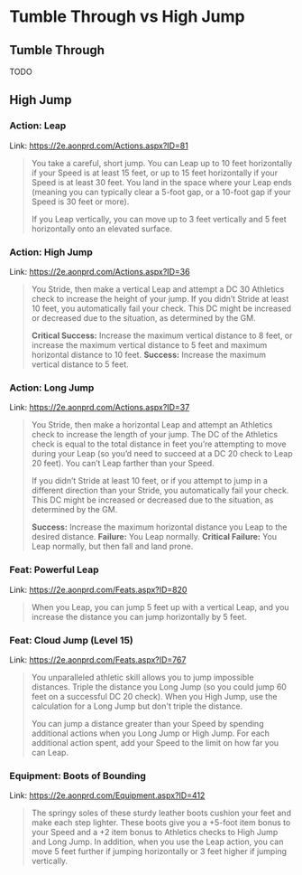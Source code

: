 # Tumble Through vs High Jump

## Tumble Through

TODO

## High Jump

### Action: Leap

Link: https://2e.aonprd.com/Actions.aspx?ID=81

>You take a careful, short jump. You can Leap up to 10 feet horizontally if your Speed is at least 15 feet, or up to 15 feet horizontally if your Speed is at least 30 feet. You land in the space where your Leap ends (meaning you can typically clear a 5-foot gap, or a 10-foot gap if your Speed is 30 feet or more).
>
>If you Leap vertically, you can move up to 3 feet vertically and 5 feet horizontally onto an elevated surface.

### Action: High Jump

Link: https://2e.aonprd.com/Actions.aspx?ID=36

>You Stride, then make a vertical Leap and attempt a DC 30 Athletics check to increase the height of your jump. If you didn’t Stride at least 10 feet, you automatically fail your check. This DC might be increased or decreased due to the situation, as determined by the GM.
>
>**Critical Success:** Increase the maximum vertical distance to 8 feet, or increase the maximum vertical distance to 5 feet and maximum horizontal distance to 10 feet.
>**Success:** Increase the maximum vertical distance to 5 feet.

### Action: Long Jump

Link: https://2e.aonprd.com/Actions.aspx?ID=37

>You Stride, then make a horizontal Leap and attempt an Athletics check to increase the length of your jump. The DC of the Athletics check is equal to the total distance in feet you’re attempting to move during your Leap (so you’d need to succeed at a DC 20 check to Leap 20 feet). You can’t Leap farther than your Speed.
>
>If you didn’t Stride at least 10 feet, or if you attempt to jump in a different direction than your Stride, you automatically fail your check. This DC might be increased or decreased due to the situation, as determined by the GM.
>
>**Success:** Increase the maximum horizontal distance you Leap to the desired distance.
>**Failure:** You Leap normally.
>**Critical Failure:** You Leap normally, but then fall and land prone.

### Feat: Powerful Leap

Link: https://2e.aonprd.com/Feats.aspx?ID=820

>When you Leap, you can jump 5 feet up with a vertical Leap, and you increase the distance you can jump horizontally by 5 feet. 

### Feat: Cloud Jump (Level 15)

Link: https://2e.aonprd.com/Feats.aspx?ID=767

>You unparalleled athletic skill allows you to jump impossible distances. Triple the distance you Long Jump (so you could jump 60 feet on a successful DC 20 check). When you High Jump, use the calculation for a Long Jump but don't triple the distance.
>
>You can jump a distance greater than your Speed by spending additional actions when you Long Jump or High Jump. For each additional action spent, add your Speed to the limit on how far you can Leap.

### Equipment: Boots of Bounding

Link: https://2e.aonprd.com/Equipment.aspx?ID=412

>The springy soles of these sturdy leather boots cushion your feet and make each step lighter. These boots give you a +5-foot item bonus to your Speed and a +2 item bonus to Athletics checks to High Jump and Long Jump. In addition, when you use the Leap action, you can move 5 feet further if jumping horizontally or 3 feet higher if jumping vertically.
